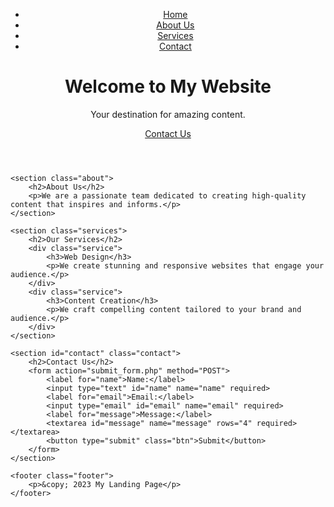 <!DOCTYPE html>
<html lang="en">
<head>
    <meta charset="UTF-8">
    <meta name="viewport" content="width=device-width, initial-scale=1.0">
    <title>My Landing Page</title>
    <link rel="stylesheet" href="style.css">
</head>
<body>
    <header class="header">
        <nav class="navbar">
            <ul>
                <li><a href="#">Home</a></li>
                <li><a href="#">About Us</a></li>
                <li><a href="#">Services</a></li>
                <li><a href="#">Contact</a></li>
            </ul>
        </nav>
        <div class="hero">
            <h1>Welcome to My Website</h1>
            <p>Your destination for amazing content.</p>
            <a href="#contact" class="btn">Contact Us</a>
        </div>
    </header>

    <section class="about">
        <h2>About Us</h2>
        <p>We are a passionate team dedicated to creating high-quality content that inspires and informs.</p>
    </section>

    <section class="services">
        <h2>Our Services</h2>
        <div class="service">
            <h3>Web Design</h3>
            <p>We create stunning and responsive websites that engage your audience.</p>
        </div>
        <div class="service">
            <h3>Content Creation</h3>
            <p>We craft compelling content tailored to your brand and audience.</p>
        </div>
    </section>

    <section id="contact" class="contact">
        <h2>Contact Us</h2>
        <form action="submit_form.php" method="POST">
            <label for="name">Name:</label>
            <input type="text" id="name" name="name" required>
            <label for="email">Email:</label>
            <input type="email" id="email" name="email" required>
            <label for="message">Message:</label>
            <textarea id="message" name="message" rows="4" required></textarea>
            <button type="submit" class="btn">Submit</button>
        </form>
    </section>

    <footer class="footer">
        <p>&copy; 2023 My Landing Page</p>
    </footer>
</body>
</html>


